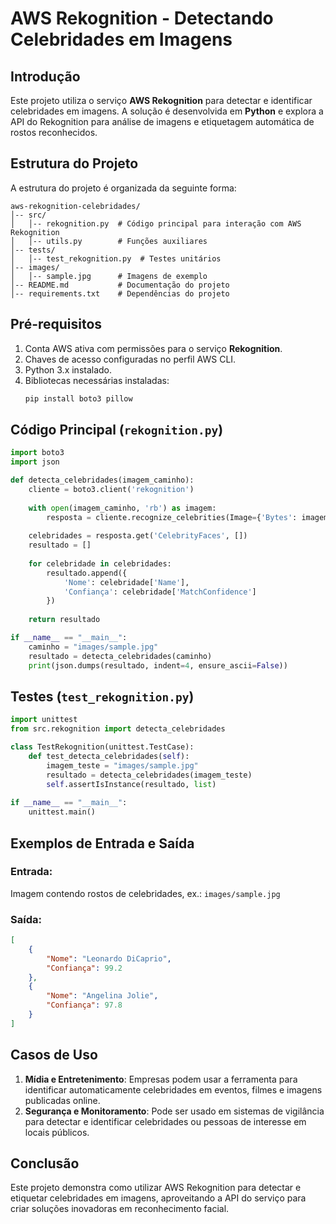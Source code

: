 # AWS Rekognition - Detectando Celebridades em Imagens

## Introdução
Este projeto utiliza o serviço **AWS Rekognition** para detectar e identificar celebridades em imagens. A solução é desenvolvida em **Python** e explora a API do Rekognition para análise de imagens e etiquetagem automática de rostos reconhecidos.

## Estrutura do Projeto
A estrutura do projeto é organizada da seguinte forma:
```
aws-rekognition-celebridades/
│-- src/
│   │-- rekognition.py  # Código principal para interação com AWS Rekognition
│   │-- utils.py        # Funções auxiliares
│-- tests/
│   │-- test_rekognition.py  # Testes unitários
│-- images/
│   │-- sample.jpg      # Imagens de exemplo
│-- README.md           # Documentação do projeto
│-- requirements.txt    # Dependências do projeto
```

## Pré-requisitos
1. Conta AWS ativa com permissões para o serviço **Rekognition**.
2. Chaves de acesso configuradas no perfil AWS CLI.
3. Python 3.x instalado.
4. Bibliotecas necessárias instaladas:
    ```sh
    pip install boto3 pillow
    ```

## Código Principal (`rekognition.py`)
```python
import boto3
import json

def detecta_celebridades(imagem_caminho):
    cliente = boto3.client('rekognition')
    
    with open(imagem_caminho, 'rb') as imagem:
        resposta = cliente.recognize_celebrities(Image={'Bytes': imagem.read()})
    
    celebridades = resposta.get('CelebrityFaces', [])
    resultado = []
    
    for celebridade in celebridades:
        resultado.append({
            'Nome': celebridade['Name'],
            'Confiança': celebridade['MatchConfidence']
        })
    
    return resultado

if __name__ == "__main__":
    caminho = "images/sample.jpg"
    resultado = detecta_celebridades(caminho)
    print(json.dumps(resultado, indent=4, ensure_ascii=False))
```

## Testes (`test_rekognition.py`)
```python
import unittest
from src.rekognition import detecta_celebridades

class TestRekognition(unittest.TestCase):
    def test_detecta_celebridades(self):
        imagem_teste = "images/sample.jpg"
        resultado = detecta_celebridades(imagem_teste)
        self.assertIsInstance(resultado, list)
        
if __name__ == "__main__":
    unittest.main()
```

## Exemplos de Entrada e Saída
### Entrada:
Imagem contendo rostos de celebridades, ex.: `images/sample.jpg`

### Saída:
```json
[
    {
        "Nome": "Leonardo DiCaprio",
        "Confiança": 99.2
    },
    {
        "Nome": "Angelina Jolie",
        "Confiança": 97.8
    }
]
```

## Casos de Uso
1. **Mídia e Entretenimento**: Empresas podem usar a ferramenta para identificar automaticamente celebridades em eventos, filmes e imagens publicadas online.
2. **Segurança e Monitoramento**: Pode ser usado em sistemas de vigilância para detectar e identificar celebridades ou pessoas de interesse em locais públicos.

## Conclusão
Este projeto demonstra como utilizar AWS Rekognition para detectar e etiquetar celebridades em imagens, aproveitando a API do serviço para criar soluções inovadoras em reconhecimento facial.

